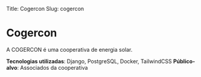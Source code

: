 Title: Cogercon
Slug: cogercon

# Cogercon

A COGERCON é uma cooperativa de energia solar.

**Tecnologias utilizadas**: Django, PostgreSQL, Docker, TailwindCSS
**Público-alvo**: Associados da cooperativa
